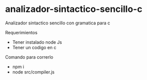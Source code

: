 # analizador-sintactico-sencillo-c
Analizador sintactico sencillo con gramatica para c

Requerimientos
- Tener instalado node Js
- Tener un codigo en c

Comando para correrlo
- npm i
- node src/compiler.js
